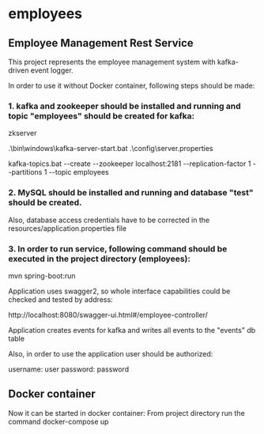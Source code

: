 # employees

## Employee Management Rest Service

This project represents the employee management system with kafka-driven event logger.

In order to use it without Docker container, following steps should be made:  
### 1. kafka and zookeeper should be installed and running and topic "employees" should be created for kafka:

zkserver

.\bin\windows\kafka-server-start.bat .\config\server.properties

kafka-topics.bat --create --zookeeper localhost:2181 --replication-factor 1 --partitions 1 --topic employees

### 2. MySQL should be installed and running and database "test" should be created. 
Also, database access credentials have to be corrected in the resources/application.properties file

### 3. In order to run service, following command should be executed in the project directory (employees):

mvn spring-boot:run

Application uses swagger2, so whole interface capabilities could be checked and tested by address: 

http://localhost:8080/swagger-ui.html#/employee-controller/

Application creates events for kafka and writes all events to the "events" db table

Also, in order to use the application user should be authorized:

username: user
password: password

## Docker container

Now it can be started in docker container:
From project directory run the command
docker-compose up

